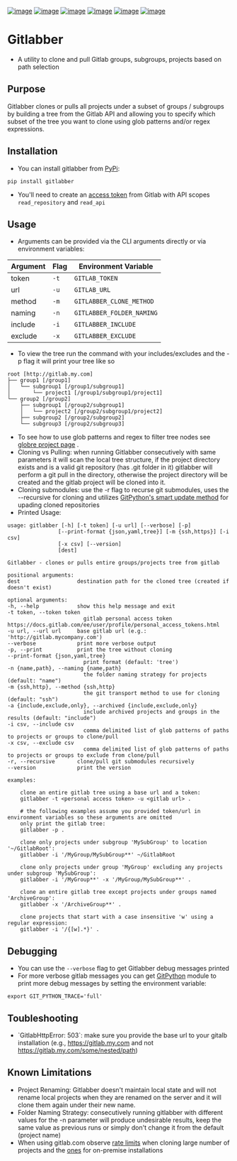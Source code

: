[![image](https://github.com/ezbz/gitlabber/actions/workflows/python-app.yml/badge.svg?branch=master)](https://github.com/ezbz/gitlabber/actions/workflows/python-app.yml) [![image](https://codecov.io/gh/ezbz/gitlabber/branch/master/graph/badge.svg)](https://codecov.io/gh/ezbz/gitlabber)
[![image](https://badge.fury.io/py/gitlabber.svg)](https://badge.fury.io/py/gitlabber) [![image](https://img.shields.io/pypi/l/gitlabber.svg)](https://pypi.python.org/pypi/gitlabber/) [![image](https://img.shields.io/pypi/pyversions/ansicolortags.svg)](https://pypi.python.org/pypi/gitlabber/) [![image](https://readthedocs.org/projects/gitlabber/badge/?version=latest&style=plastic)](https://gitlabber.readthedocs.io/en/latest/README.html)

Gitlabber
=========

- A utility to clone and pull Gitlab groups, subgroups, projects based on path selection

Purpose
-------

Gitlabber clones or pulls all projects under a subset of groups / subgroups by building a tree from the Gitlab API and allowing you to specify which subset of the tree you want to clone using glob patterns and/or regex expressions.

Installation
------------

- You can install gitlabber from [PyPi](https://pypi.org/project/gitlabber):

``` 
pip install gitlabber
```

- You'll need to create an [access token](https://docs.gitlab.com/ee/user/profile/personal_access_tokens.html) from Gitlab with API scopes `read_repository` and `read_api`

Usage
-----

- Arguments can be provided via the CLI arguments directly or via environment variables:

|Argument        | Flag              | Environment Variable         |
|----------------|-------------------|------------------------------|
|token           |`-t`               |`GITLAB_TOKEN`                |
|url             |`-u`               |`GITLAB_URL`                  |
|method          |`-m`               |`GITLABBER_CLONE_METHOD`      |
|naming          |`-n`               |`GITLABBER_FOLDER_NAMING`     |
|include         |`-i`               |`GITLABBER_INCLUDE`           |
|exclude         |`-x`               |`GITLABBER_EXCLUDE`           |

- To view the tree run the command with your includes/excludes and the -p flag it will print your tree like so

```
root [http://gitlab.my.com]
├── group1 [/group1]
│   └── subgroup1 [/group1/subgroup1]
│       └── project1 [/group1/subgroup1/project1]
└── group2 [/group2]
    ├── subgroup1 [/group2/subgroup1]
    │   └── project2 [/group2/subgroup1/project2]
    ├── subgroup2 [/group2/subgroup2]
    └── subgroup3 [/group2/subgroup3]
```

- To see how to use glob patterns and regex to filter tree nodes see [globre project page](https://pypi.org/project/globre/) .
- Cloning vs Pulling: when running Gitlabber consecutively with same parameters it will scan the local tree structure, if the project directory exists and is a valid git repository (has .git folder in it) gitlabber will perform a git pull in the directory, otherwise the project directory will be created and the gitlab project will be cloned into it.
- Cloning submodules: use the -r flag to recurse git submodules, uses the --recursive for cloning and utilizes [GitPython's smart update method](https://github.com/gitpython-developers/GitPython/blob/20f4a9d49b466a18f1af1fdfb480bc4520a4cdc2/git/objects/submodule/root.py#L67) for upading cloned repositories
- Printed Usage:

```
usage: gitlabber [-h] [-t token] [-u url] [--verbose] [-p]
                [--print-format {json,yaml,tree}] [-m {ssh,https}] [-i csv]
                [-x csv] [--version]
                [dest]

Gitlabber - clones or pulls entire groups/projects tree from gitlab

positional arguments:
dest                  destination path for the cloned tree (created if doesn't exist)

optional arguments:
-h, --help            show this help message and exit
-t token, --token token
                        gitlab personal access token https://docs.gitlab.com/ee/user/profile/personal_access_tokens.html
-u url, --url url     base gitlab url (e.g.: 'http://gitlab.mycompany.com')
--verbose             print more verbose output
-p, --print           print the tree without cloning
--print-format {json,yaml,tree}
                        print format (default: 'tree')
-n {name,path}, --naming {name,path}
                        the folder naming strategy for projects (default: "name")
-m {ssh,http}, --method {ssh,http}
                        the git transport method to use for cloning (default: "ssh")
-a {include,exclude,only}, --archived {include,exclude,only}
                        include archived projects and groups in the results (default: "include")
-i csv, --include csv
                        comma delimited list of glob patterns of paths to projects or groups to clone/pull
-x csv, --exclude csv
                        comma delimited list of glob patterns of paths to projects or groups to exclude from clone/pull
-r, --recursive       clone/pull git submodules recursively
--version             print the version

examples:

    clone an entire gitlab tree using a base url and a token:
    gitlabber -t <personal access token> -u <gitlab url> .

    # the following examples assume you provided token/url in environment variables so these arguments are omitted
    only print the gitlab tree:
    gitlabber -p .

    clone only projects under subgroup 'MySubGroup' to location '~/GitlabRoot':
    gitlabber -i '/MyGroup/MySubGroup**' ~/GitlabRoot

    clone only projects under group 'MyGroup' excluding any projects under subgroup 'MySubGroup':
    gitlabber -i '/MyGroup**' -x '/MyGroup/MySubGroup**' .

    clone an entire gitlab tree except projects under groups named 'ArchiveGroup':
    gitlabber -x '/ArchiveGroup**' .

    clone projects that start with a case insensitive 'w' using a regular expression:
    gitlabber -i '/{[w].*}' .
```

Debugging
---------
- You can use the `--verbose` flag to get Gitlabber debug messages printed
- For more verbose gitlab messages you can get [GitPython](https://gitpython.readthedocs.io/en/stable) module to print more debug messages by setting the environment variable:

```
export GIT_PYTHON_TRACE='full'
```

Toubleshooting
--------------

- \`GitlabHttpError: 503\`: make sure you provide the base url to your gitalb installation (e.g., https://gitlab.my.com and not https://gitlab.my.com/some/nested/path)

Known Limitations
-----------------

- Project Renaming: Gitlabber doesn't maintain local state and will not rename local projects when they are renamed on the server and it will clone them again under their new name.
- Folder Naming Strategy: consecutively running gitlabber with different values for the -n parameter will produce undesirable results, keep the same value as previous runs or simply don't change it from the default (project name)
- When using gitlab.com observe [rate limits](https://docs.gitlab.com/ee/user/gitlab_com/index.html#gitlabcom-specific-rate-limits/) when cloning large number of projects and the [ones](https://docs.gitlab.com/ee/security/rate_limits.html) for on-premise installations

